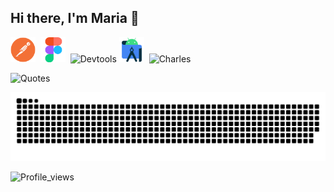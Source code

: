 ## Hi there, I'm Maria 👋

<div>
  <img src="https://github.com/devicons/devicon/blob/master/icons/postman/postman-original.svg" title="Postman" alt="Postman" width="40" height="40"/>&nbsp;
  <img src="https://github.com/devicons/devicon/blob/master/icons/figma/figma-original.svg" title="Figma" alt="Figma" width="40" height="40"/>&nbsp;
  <img src="https://camo.githubusercontent.com/be11ab1cf3e4b56fff12f3671a7c71132874aa3de3efb733ec167ba5c5769558/68747470733a2f2f64333377756272666b69306c36382e636c6f756466726f6e742e6e65742f333862356339353361343636373336363638356435356462353564303537633836646231666335342f61306664632f7374617469632f61636165366232346439343033343736363163613930316561303766343763312f6368726f6d652d6465762d6c6f676f2d69636f6e2e706e67" title="Devtools" alt="Devtools" width="40" height="40"/> 
  <img src="https://github.com/devicons/devicon/blob/master/icons/androidstudio/androidstudio-original.svg" title="Android Studio" alt="Android Studio" width="40" height="40"/>&nbsp;
  <img src="https://camo.githubusercontent.com/00390fba326b3e4f2c49f834611a25e3568bff379a180ae8296e11a013ed2a9b/68747470733a2f2f63646e2e69636f6e2d69636f6e732e636f6d2f69636f6e73322f333035332f504e472f3531322f636861726c65735f70726f78795f6d61636f735f6269677375725f69636f6e5f3139303330322e706e67" title="Charles" alt="Charles" width="40" height="40"/>&nbsp;
</div>


![Quotes](https://quotes-github-readme.vercel.app/api?type=horizontal&theme=dark)


![](https://raw.githubusercontent.com/mariiantonova/mariiantonova/output/github-contribution-grid-snake-dark.svg)


![Profile_views](https://komarev.com/ghpvc/?username=mariiantonova&color=blue&style=plastic)

<!--
**mariiantonova/mariiantonova** is a ✨ _special_ ✨ repository because its `README.md` (this file) appears on your GitHub profile.

Here are some ideas to get you started:

- 🔭 I’m currently working on ...
- 🌱 I’m currently learning ...
- 👯 I’m looking to collaborate on ...
- 🤔 I’m looking for help with ...
- 💬 Ask me about ...
- 📫 How to reach me: ...
- 😄 Pronouns: ...
- ⚡ Fun fact: ...
-->

